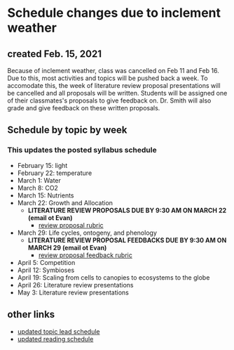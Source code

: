 # Schedule changes due to inclement weather
## created Feb. 15, 2021
Because of inclement weather, class was cancelled on Feb 11 and Feb 16.
Due to this, most activities and topics will be pushed back a week.
To accomodate this, the week of literature review proposal presentations will be cancelled
and all proposals will be written. Students will be assigned one of their classmates's
proposals to give feedback on. Dr. Smith will also grade and give feedback on these
written proposals.

## Schedule by topic by week
### This updates the posted syllabus schedule
- February 15: light
- February 22: temperature
- March 1: Water
- March 8: CO2
- March 15: Nutrients
- March 22: Growth and Allocation
	- **LITERATURE REVIEW PROPOSALS DUE BY 9:30 AM ON MARCH 22 (email ot Evan)**
		- [review proposal rubric](../Rubrics/review_proposal_rubric.md)
- March 29: Life cycles, ontogeny, and phenology
	- **LITERATURE REVIEW PROPOSAL FEEDBACKS DUE BY 9:30 AM ON MARCH 29 (email ot Evan)**
		- [review proposal feedback rubric](../Rubrics/review_proposal_feedback_rubric.md)
- April 5: Competition
- April 12: Symbioses
- April 19: Scaling from cells to canopies to ecosystems to the globe
- April 26: Literature review presentations
- May 3: Literature review presentations

## other links
- [updated topic lead schedule](../Topic_leads/topic_leads.md)
- [updated reading schedule](../Readings/readings_ecophys_sp2021.pdf)
